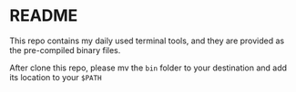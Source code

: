 # README

This repo contains my daily used terminal tools, and they are provided as the pre-compiled binary files.

After clone this repo, please mv the `bin` folder to your destination and add its location to your `$PATH`


